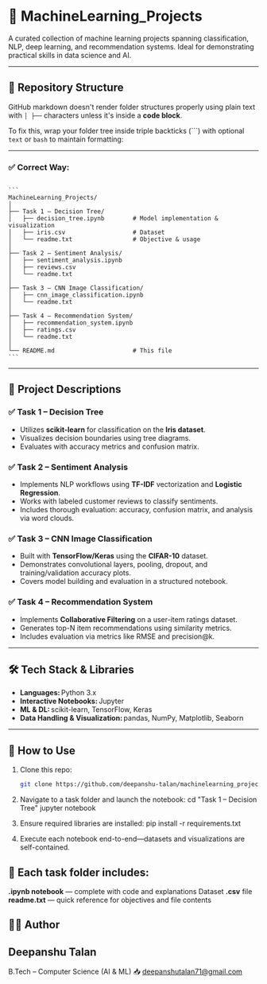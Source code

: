 # 🤖 MachineLearning_Projects

A curated collection of machine learning projects spanning classification, NLP, deep learning, and recommendation systems. Ideal for demonstrating practical skills in data science and AI.

---

## 📁 Repository Structure

GitHub markdown doesn't render folder structures properly using plain text with `│ ├──` characters unless it's inside a **code block**.

To fix this, wrap your folder tree inside triple backticks (\`\`\`) with optional `text` or `bash` to maintain formatting:

---

### ✅ Correct Way:

<pre lang="markdown"><code>
```
MachineLearning_Projects/
│
├── Task 1 – Decision Tree/
│   ├── decision_tree.ipynb        # Model implementation & visualization
│   ├── iris.csv                   # Dataset
│   └── readme.txt                 # Objective & usage
│
├── Task 2 – Sentiment Analysis/
│   ├── sentiment_analysis.ipynb
│   ├── reviews.csv
│   └── readme.txt
│
├── Task 3 – CNN Image Classification/
│   ├── cnn_image_classification.ipynb
│   └── readme.txt
│
├── Task 4 – Recommendation System/
│   ├── recommendation_system.ipynb
│   ├── ratings.csv
│   └── readme.txt
│
└── README.md                      # This file
```
</code></pre>


---

## 🚀 Project Descriptions

### ✅ Task 1 – Decision Tree
- Utilizes **scikit-learn** for classification on the **Iris dataset**.
- Visualizes decision boundaries using tree diagrams.
- Evaluates with accuracy metrics and confusion matrix.

### ✅ Task 2 – Sentiment Analysis
- Implements NLP workflows using **TF-IDF** vectorization and **Logistic Regression**.
- Works with labeled customer reviews to classify sentiments.
- Includes thorough evaluation: accuracy, confusion matrix, and analysis via word clouds.

### ✅ Task 3 – CNN Image Classification
- Built with **TensorFlow/Keras** using the **CIFAR-10** dataset.
- Demonstrates convolutional layers, pooling, dropout, and training/validation accuracy plots.
- Covers model building and evaluation in a structured notebook.

### ✅ Task 4 – Recommendation System
- Implements **Collaborative Filtering** on a user-item ratings dataset.
- Generates top-N item recommendations using similarity metrics.
- Includes evaluation via metrics like RMSE and precision@k.

---

## 🛠️ Tech Stack & Libraries

- **Languages:** Python 3.x  
- **Interactive Notebooks:** Jupyter  
- **ML & DL:** scikit-learn, TensorFlow, Keras  
- **Data Handling & Visualization:** pandas, NumPy, Matplotlib, Seaborn  

---

## 🧩 How to Use

1. Clone this repo:
   ```bash
   git clone https://github.com/deepanshu-talan/machinelearning_projects.git

2. Navigate to a task folder and launch the notebook:
   cd "Task 1 – Decision Tree"
   jupyter notebook
   
3. Ensure required libraries are installed:
   pip install -r requirements.txt

4. Execute each notebook end-to-end—datasets and visualizations are self-contained.

## 📝 Each task folder includes:

**.ipynb notebook** — complete with code and explanations
Dataset **.csv** file
**readme.txt** — quick reference for objectives and file contents

## 👨‍💻 Author
## Deepanshu Talan
B.Tech – Computer Science (AI & ML)
📥 deepanshutalan71@gmail.com


